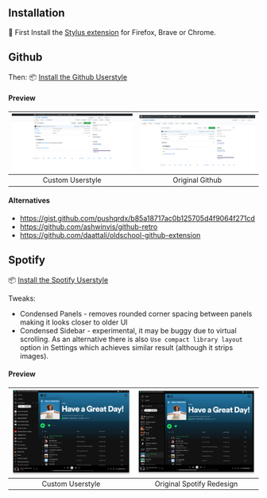 
## Installation

🎨 First Install the [Stylus extension](https://github.com/openstyles/stylus#releases) for Firefox, Brave or Chrome.

## Github


Then: 📦 [Install the Github Userstyle](https://raw.githubusercontent.com/dundalek/userstyles/master/styles/github.user.css)

#### Preview

| ![Custom Github](doc/img/github-custom.png) | ![Original Github](doc/img/github-original.png) |
|:-:|:-:|
| Custom Userstyle | Original Github |

#### Alternatives

- https://gist.github.com/pushqrdx/b85a18717ac0b125705d4f9064f271cd
- https://github.com/ashwinvis/github-retro
- https://github.com/daattali/oldschool-github-extension

## Spotify

📦 [Install the Spotify Userstyle](https://raw.githubusercontent.com/dundalek/userstyles/master/styles/spotify.user.css)

Tweaks:
- Condensed Panels - removes rounded corner spacing between panels making it looks closer to older UI
- Condensed Sidebar - experimental, it may be buggy due to virtual scrolling. As an alternative there is also `Use compact library layout` option in Settings which achieves similar result (although it strips images).

#### Preview

| ![Custom Spotify](doc/img/spotify-custom.png) | ![Original Spotify](doc/img/spotify-original.png) |
|:-:|:-:|
| Custom Userstyle | Original Spotify Redesign |
